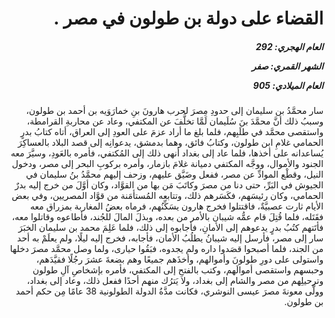 <h1 dir="rtl">القضاء على دولة بن طولون في مصر .</h1>

<h5 dir="rtl">العام الهجري:  292

الشهر القمري: صفر

العام الميلادي: 905</h5>

<p dir="rtl">سار محمَّدُ بن سليمان إلى حدودِ مِصرَ لحرب هارونَ بنِ خمارَوَيه بن أحمد بن طولون، وسببُ ذلك أنَّ محمَّدَ بنَ سُلَيمان لَمَّا تخلَّفَ عن المكتفي، وعاد عن محاربةِ القرامطة، واستقصى محمَّد في طلَبِهم، فلما بلغ ما أراد عزمَ على العودِ إلى العراق، أتاه كتابُ بدرٍ الحمامي غلامِ ابن طولون، وكتابُ فائق، وهما بدمشق، يدعوانِه إلى قصد البلاد بالعساكِرَ يُساعدانه على أخذها، فلما عاد إلى بغداد أنهى ذلك إلى المُكتفي، فأمره بالعَودِ، وسيَّرَ معه الجنود والأموال، ووجَّه المكتفي دميانة غلامَ بازمار، وأمره بركوبِ البحر إلى مصر، ودخول النيل، وقطْع الموادِّ عن مصر، ففعل وضَيَّق عليهم، وزحف إليهم محمَّدُ بنُ سليمان في الجيوش في البَرِّ، حتى دنا من مصرَ وكاتَبَ مَن بها من القوَّاد، وكان أوَّلَ من خرج إليه بدرٌ الحمامي، وكان رئيسَهم، فكَسَرهم ذلك، وتتابعه المُستأمَنة من قوَّاد المصريين، وفي بعض الأيام ثارت عصبيَّةٌ، فاقتتلوا فخرج هارون يسَكِّنُهم، فرماه بعضُ المغاربة بمزراق معه فقَتَله، فلما قُتِلَ قام عمُّه شيبان بالأمر من بعده، وبذلَ المالَ للجُند، فأطاعوه وقاتلوا معه، فأتَتهم كتُبُ بدرٍ يدعوهم إلى الأمانِ، فأجابوه إلى ذلك، فلما عَلِمَ محمد بن سليمان الخبَرَ سار إلى مصر، فأرسل إليه شيبانُ يطلُبُ الأمان، فأجابه، فخرج إليه ليلًا، ولم يعلَمْ به أحد من الجند، فلما أصبحوا قصَدوا داره ولم يجدوه، فبَقُوا حيارى، ولما وصل محمَّد مصرَ دخلها واستولى على دورِ طولونَ وأموالهم، وأخذَهم جميعًا وهم بضعةَ عشرَ رجُلًا فقيَّدَهم، وحبسهم واستقصى أموالَهم، وكتب بالفتحِ إلى المكتفي، فأمره بإشخاصِ آلِ طولون وترحيلِهم من مصر والشام إلى بغداد، ولا يَترُك منهم أحدًا ففعل ذلك، وعاد إلى بغداد، وولَّى معونةَ مصرَ عيسى النوشري، فكانت مدَّةُ الدولة الطولونية 38 عامًا مِن حكم أحمد بن طولون.</p></br>
